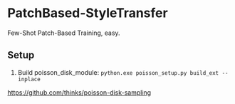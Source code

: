 # PatchBased-StyleTransfer
Few-Shot Patch-Based Training, easy.

## Setup

1. Build poisson_disk_module: `python.exe poisson_setup.py build_ext --inplace`

https://github.com/thinks/poisson-disk-sampling


